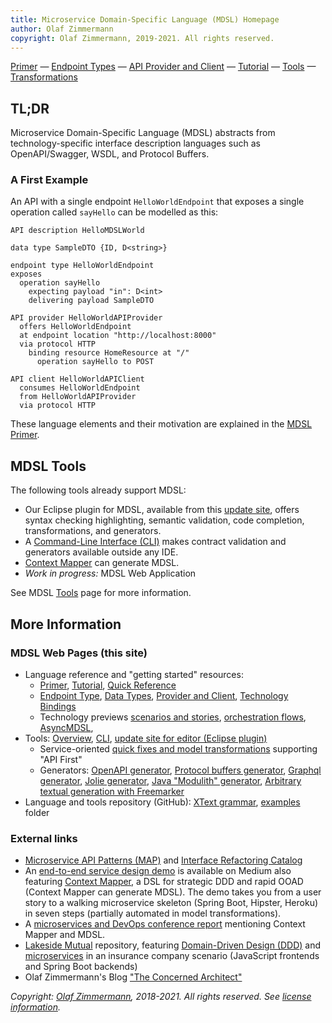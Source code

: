 ```yaml
---
title: Microservice Domain-Specific Language (MDSL) Homepage
author: Olaf Zimmermann
copyright: Olaf Zimmermann, 2019-2021. All rights reserved.
---
```


[Primer](./primer) &mdash; [Endpoint Types](./servicecontract) &mdash; [API Provider and Client](./optionalparts) &mdash; [Tutorial](./tutorial) &mdash; [Tools](./tools)  &mdash;[Transformations](./soad.md)

## TL;DR
Microservice Domain-Specific Language (MDSL) abstracts from technology-specific interface description languages such as OpenAPI/Swagger, WSDL, and <!-- gRPC --> Protocol Buffers. 

<!--
> If the URI of this page is `https://socadk.github.io/MDSL/index`, you are looking at the GitHub pages of the next version (technology preview)! Please refer to [https://microservice-api-patterns.github.io/MDSL-Specification/index](https://microservice-api-patterns.github.io/MDSL-Specification/index) for the latest public open source version.
-->

### A First Example 

An API with a single endpoint `HelloWorldEndpoint` that exposes a single operation called `sayHello` can be modelled as this:

~~~
API description HelloMDSLWorld

data type SampleDTO {ID, D<string>} 

endpoint type HelloWorldEndpoint
exposes 
  operation sayHello 
    expecting payload "in": D<int>  
    delivering payload SampleDTO

API provider HelloWorldAPIProvider
  offers HelloWorldEndpoint 
  at endpoint location "http://localhost:8000" 
  via protocol HTTP 
    binding resource HomeResource at "/"
      operation sayHello to POST 
  
API client HelloWorldAPIClient
  consumes HelloWorldEndpoint 
  from HelloWorldAPIProvider
  via protocol HTTP 
~~~

These language elements and their motivation are explained in the [MDSL Primer](./primer).

## MDSL Tools

The following tools already support MDSL:

* Our Eclipse plugin for MDSL, available from this [update site](./updates/), offers syntax checking highlighting, semantic validation, code completion, transformations, and generators.
* A [Command-Line Interface (CLI)](./tools#command-line-interface-cli-tools) makes contract validation and generators available outside any IDE. <!-- https://github.com/Microservice-API-Patterns/MDSL-Specification/tree/master/dsl-core/io.mdsl.cli -->
* [Context Mapper](https://contextmapper.org/docs/mdsl/) can generate MDSL.
* *Work in progress:* MDSL Web Application

See MDSL [Tools](./tools) page for more information.

<!--
### Installation in Eclipse

 * Update site: [https://microservice-api-patterns.github.io/MDSL-Specification/updates/](https://microservice-api-patterns.github.io/MDSL-Specification/updates/)
 * The grammar can be found in the `dsl-core` project (more precisely, in the `io.mdsl./src/io.mdsl` folder of this project): [public](https://github.com/Microservice-API-Patterns/MDSL-Specification/blob/master/dsl-core/io.mdsl/src/io/mdsl/APIDescription.xtext) and [private](https://github.com/Microservice-API-Patterns/MDSL-Specification/blob/master/dsl-core/io.mdsl/src/io/mdsl/APIDescription.xtext) repository.
-->

## More Information

### MDSL Web Pages (this site)

* Language reference and "getting started" resources:
    * [Primer](./primer), [Tutorial](./tutorial), [Quick Reference](./quickreference) <!-- providing skeletons --> 
    * [Endpoint Type](./servicecontract), [Data Types](./datacontract), [Provider and Client](./optionalparts), [Technology Bindings](./bindings)
    * Technology previews [scenarios and stories](./scenarios), [orchestration flows](./flows), [AsyncMDSL](./async-mdsl), 
* Tools: [Overview](./tools), [CLI](https://github.com/Microservice-API-Patterns/MDSL-Specification/tree/master/dsl-core/io.mdsl.cli), [update site for editor (Eclipse plugin)](./updates/)
    * Service-oriented [quick fixes and model transformations](./soad.md) supporting "API First"
    * Generators: [OpenAPI generator](./generators/open-api), [Protocol buffers generator](./generators/protocol-buffers), [Graphql generator](./generators/graphql), [Jolie generator](./generators/jolie), [Java "Modulith" generator](./generators/java), [Arbitrary textual generation with Freemarker](./generators/freemarker)
* Language and tools repository (GitHub): [XText grammar](https://github.com/Microservice-API-Patterns/MDSL-Specification/blob/master/dsl-core/io.mdsl/src/io/mdsl/APIDescription.xtext), [examples](https://github.com/Microservice-API-Patterns/MDSL-Specification/tree/master/examples) folder


### External links 

* [Microservice API Patterns (MAP)](https://microservice-api-patterns.org/) and [Interface Refactoring Catalog](https://interface-refactoring.github.io/)
* An [end-to-end service design demo](https://medium.com/olzzio/domain-driven-service-design-with-context-mapper-and-mdsl-d5a0fc6091c2) is available on Medium also featuring [Context Mapper](https://contextmapper.org/), a DSL for strategic DDD and rapid OOAD (Context Mapper can generate MDSL). The demo takes you from a user story to a walking microservice skeleton (Spring Boot, Hipster, Heroku) in seven steps (partially automated in model transformations).
* A [microservices and DevOps conference report](https://www.computer.org/csdl/magazine/so/2020/01/08938118/1fUSO0QBDnW) mentioning Context Mapper and MDSL.
* [Lakeside Mutual](https://github.com/Microservice-API-Patterns/LakesideMutual) repository, featuring [Domain-Driven Design (DDD)](https://www.ifs.hsr.ch/index.php?id=15666&L=4) and [microservices](https://www.ifs.hsr.ch/index.php?id=15266&L=4) in an insurance company scenario (JavaScript frontends and Spring Boot backends)
* Olaf Zimmermann's Blog ["The Concerned Architect"](https://ozimmer.ch/blog/)

*Copyright: [Olaf Zimmermann](https://ozimmer.ch/index.html), 2018-2021. All rights reserved. See [license information](https://github.com/Microservice-API-Patterns/MDSL-Specification/blob/master/LICENSE).*

<!-- *EOF* -->
